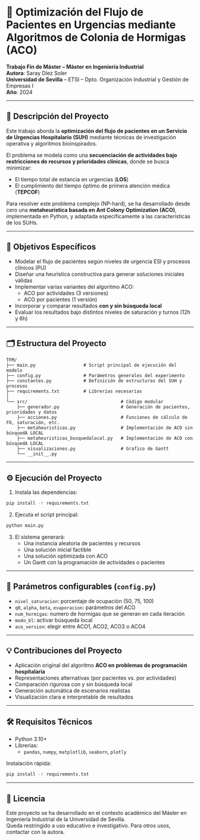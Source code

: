 
# 🏥 Optimización del Flujo de Pacientes en Urgencias mediante Algoritmos de Colonia de Hormigas (ACO)

**Trabajo Fin de Máster – Máster en Ingeniería Industrial**  
**Autora**: Saray Díez Soler  
**Universidad de Sevilla** – ETSI – Dpto. Organización Industrial y Gestión de Empresas I  
**Año**: 2024

---

## 📘 Descripción del Proyecto

Este trabajo aborda la **optimización del flujo de pacientes en un Servicio de Urgencias Hospitalario (SUH)** mediante técnicas de investigación operativa y algoritmos bioinspirados.

El problema se modela como una **secuenciación de actividades bajo restricciones de recursos y prioridades clínicas**, donde se busca minimizar:

- El tiempo total de estancia en urgencias (**LOS**)
- El cumplimiento del tiempo óptimo de primera atención médica (**TEPCOF**)

Para resolver este problema complejo (NP-hard), se ha desarrollado desde cero una **metaheurística basada en Ant Colony Optimization (ACO)**, implementada en Python, y adaptada específicamente a las características de los SUHs.

---

## 🎯 Objetivos Específicos

- Modelar el flujo de pacientes según niveles de urgencia ESI y procesos clínicos (PU)
- Diseñar una heurística constructiva para generar soluciones iniciales válidas
- Implementar varias variantes del algoritmo ACO:
  - ACO por actividades (3 versiones)
  - ACO por pacientes (1 versión)
- Incorporar y comparar resultados **con y sin búsqueda local**
- Evaluar los resultados bajo distintos niveles de saturación y turnos (12h y 6h)

---

## 🗂️ Estructura del Proyecto

```
TFM/
├── main.py                  # Script principal de ejecución del modelo
├── config.py                # Parámetros generales del experimento
├── constantes.py            # Definición de estructuras del SUH y procesos
├── requirements.txt         # Librerías necesarias
│
└── src/                                   # Código modular
    ├── generador.py                       # Generación de pacientes, prioridades y datos
    ├── acciones.py                        # Funciones de cálculo de FO, saturación, etc.
    ├── metaheuristicas.py                 # Implementación de ACO sin búsquedA LOCAL
    ├── metaheuristicas_busquedalocal.py   # Implementación de ACO con búsquedA LOCAL
    ├── visualizaciones.py                 # Grafico de Gantt
    └── __init__.py
```

---

## ⚙️ Ejecución del Proyecto

1. Instala las dependencias:

```bash
pip install -r requirements.txt
```

2. Ejecuta el script principal:

```bash
python main.py
```

3. El sistema generará:
   - Una instancia aleatoria de pacientes y recursos
   - Una solución inicial factible
   - Una solución optimizada con ACO
   - Un Gantt con la programación de actividades o pacientes
---

## 📌 Parámetros configurables (`config.py`)

- `nivel_saturacion`: porcentaje de ocupación (50, 75, 100)
- `q0`, `alpha`, `beta`, `evaporacion`: parámetros del ACO
- `num_hormigas`: numero de hormigas que se generan en cada iteración
- `modo_bl`: activar búsqueda local
- `aco_version`: elegir entre ACO1, ACO2, ACO3 o ACO4

---


## 💡 Contribuciones del Proyecto

- Aplicación original del algoritmo **ACO en problemas de programación hospitalaria**
- Representaciones alternativas (por pacientes vs. por actividades)
- Comparación rigurosa con y sin búsqueda local
- Generación automática de escenarios realistas
- Visualización clara e interpretable de resultados

---

## 🛠️ Requisitos Técnicos

- Python 3.10+
- Librerías:
  - `pandas`, `numpy`, `matplotlib`, `seaborn`, `plotly`

Instalación rápida:

```bash
pip install -r requirements.txt
```

---

## 📜 Licencia

Este proyecto se ha desarrollado en el contexto académico del Máster en Ingeniería Industrial de la Universidad de Sevilla.  
Queda restringido a uso educativo e investigativo. Para otros usos, contactar con la autora.
